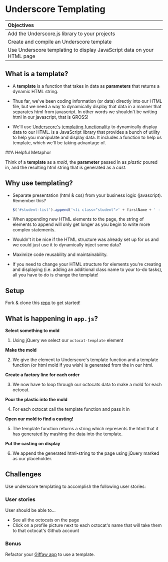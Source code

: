 # Underscore Templating
| Objectives |
| :--- |
| Add the Underscore.js library to your projects |
| Create and compile an Underscore template |
| Use Underscore templating to display JavaScript data on your HTML page |

## What is a template?

* A **template** is a function that takes in data as **parameters** that returns a dynamic HTML string.

* Thus far, we've been coding information (or data) directly into our HTML file, but we need a way to dynamically display that data in a manner that separates html from javascript. In other words we shouldn't be writing html in our javascript, that is GROSS!

* We'll use [Underscore's](http://underscorejs.org/) [templating functionality](http://underscorejs.org/#template) to dynamically display data to our HTML.  is a JavaScript library that provides a bunch of utility to help you manipulate and display data. It includes a function to help us template, which we'll be taking advantage of.

##A Helpful Metaphor

Think of a **template** as a *mold*, the **parameter** passed in as *plastic* poured in, and the resulting html string that is generated as a *cast*. 

## Why use templating?

* Separate presentation (html & css) from your business logic (javascript). Remember this?

  ```js
  $('#student-list').append('<li class="student">' + firstName + ' - ' + lastName + '</li>');
  ```

* When appending new HTML elements to the page, the string of elements to append will only get longer as you begin to write more complex statements.

* Wouldn't it be nice if the HTML structure was already set up for us and we could just use it to dynamically inject some data?

* Maximize code reusability and maintainability.

* If you need to change your HTML structure for elements you're creating and displaying (i.e. adding an additional class name to your to-do tasks), all you have to do is change the template!

## Setup

Fork & clone this [repo](https://github.com/sf-wdi-21/underscore_templating) to get started!

## What is happening in `app.js`?

**Select something to mold**

1) Using jQuery we select our `octocat-template` element 

**Make the mold**

2) We give the element to Underscore's template function and a template function (or html mold if you wish) is generated from the  in our html.

**Create a factory line for each order**

3) We now have to loop through our octocats data to make a mold for each octocat.

**Pour the plastic into the mold**

4) For each octocat call the template function and pass it in

**Open our mold to find a casting!**

5) The template function returns a string which represents the html that it has generated by mashing the data into the template.

**Put the casting on display**

6) We append the generated html-string to the page using jQuery marked as our placeholder.

## Challenges

Use underscore templating to accomplish the following user stories:

### User stories
User should be able to...

* See all the octocats on the page
* Click on a profile picture next to each octocat's name that will take them to that octocat's Github account

### Bonus

Refactor your [Giffaw app](https://github.com/sf-wdi-21/giffaw) to use a template.
